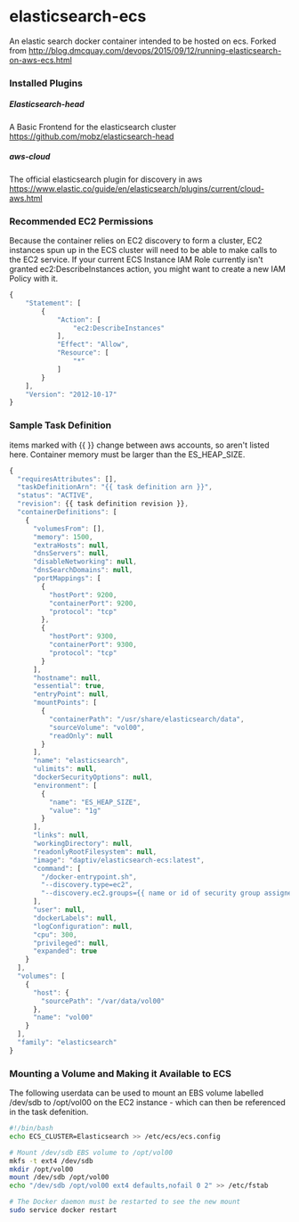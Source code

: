 # elasticsearch-ecs
An elastic search docker container intended to be hosted on ecs.  Forked from http://blog.dmcquay.com/devops/2015/09/12/running-elasticsearch-on-aws-ecs.html

### Installed Plugins

##### Elasticsearch-head

A Basic Frontend for the elasticsearch cluster  
https://github.com/mobz/elasticsearch-head

##### aws-cloud

The official elasticsearch plugin for discovery in aws  
https://www.elastic.co/guide/en/elasticsearch/plugins/current/cloud-aws.html

### Recommended EC2 Permissions

Because the container relies on EC2 discovery to form a cluster, EC2 instances spun up in the ECS cluster will need to be able to make calls to the EC2 service. If your current ECS Instance IAM Role currently isn't granted ec2:DescribeInstances action, you might want to create a new IAM Policy with it.

```js
{
    "Statement": [
        {
            "Action": [
                "ec2:DescribeInstances"
            ],
            "Effect": "Allow",
            "Resource": [
                "*"
            ]
        }
    ],
    "Version": "2012-10-17"
}
```

### Sample Task Definition

items marked with {{ }} change between aws accounts, so aren't listed here.  Container memory must be larger than the ES_HEAP_SIZE.

```js
{
  "requiresAttributes": [],
  "taskDefinitionArn": "{{ task definition arn }}",
  "status": "ACTIVE",
  "revision": {{ task definition revision }},
  "containerDefinitions": [
    {
      "volumesFrom": [],
      "memory": 1500,
      "extraHosts": null,
      "dnsServers": null,
      "disableNetworking": null,
      "dnsSearchDomains": null,
      "portMappings": [
        {
          "hostPort": 9200,
          "containerPort": 9200,
          "protocol": "tcp"
        },
        {
          "hostPort": 9300,
          "containerPort": 9300,
          "protocol": "tcp"
        }
      ],
      "hostname": null,
      "essential": true,
      "entryPoint": null,
      "mountPoints": [
        {
          "containerPath": "/usr/share/elasticsearch/data",
          "sourceVolume": "vol00",
          "readOnly": null
        }
      ],
      "name": "elasticsearch",
      "ulimits": null,
      "dockerSecurityOptions": null,
      "environment": [
        {
          "name": "ES_HEAP_SIZE",
          "value": "1g"
        }
      ],
      "links": null,
      "workingDirectory": null,
      "readonlyRootFilesystem": null,
      "image": "daptiv/elasticsearch-ecs:latest",
      "command": [
        "/docker-entrypoint.sh",
        "--discovery.type=ec2",
        "--discovery.ec2.groups={{ name or id of security group assigned to ec2 instances in the cluster ie. sg-1a2b3c4d }}"
      ],
      "user": null,
      "dockerLabels": null,
      "logConfiguration": null,
      "cpu": 300,
      "privileged": null,
      "expanded": true
    }
  ],
  "volumes": [
    {
      "host": {
        "sourcePath": "/var/data/vol00"
      },
      "name": "vol00"
    }
  ],
  "family": "elasticsearch"
}
```

### Mounting a Volume and Making it Available to ECS

The following userdata can be used to mount an EBS volume labelled /dev/sdb to /opt/vol00 on the EC2 instance - which can then be referenced in the task defenition.

```bash
#!/bin/bash
echo ECS_CLUSTER=Elasticsearch >> /etc/ecs/ecs.config

# Mount /dev/sdb EBS volume to /opt/vol00
mkfs -t ext4 /dev/sdb
mkdir /opt/vol00
mount /dev/sdb /opt/vol00
echo "/dev/sdb /opt/vol00 ext4 defaults,nofail 0 2" >> /etc/fstab

# The Docker daemon must be restarted to see the new mount
sudo service docker restart
```
